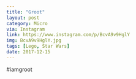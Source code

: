 ```yaml
---
title: "Groot"
layout: post
category: Micro
via: Instagram
link: https://www.instagram.com/p/BcvA9v9HglY
img: BcvA9v9HglY.jpg
tags: [Lego, Star Wars]
date: 2017-12-15
---
```

#iamgroot